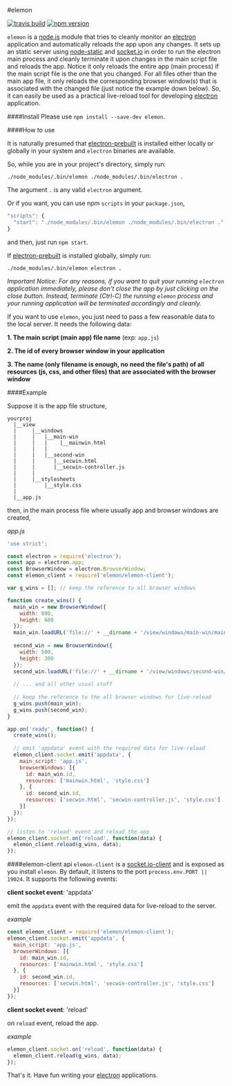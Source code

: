 #elemon

[![travis build][travis-image]][travis-url] [![npm version][npm-image]][npm-url] 

`elemon` is a [node.js](https://nodejs.org) module that tries to cleanly monitor an [electron](https://github.com/electron/electron) application and automatically reloads the app upon any changes. It sets up an static server using [node-static](https://github.com/cloudhead/node-static) and [socket.io](https://github.com/socketio/socket.io) in order to run the electron main process and cleanly terminate it upon changes in the main script file and reloads the app. Notice it only reloads the entire app (main process) if the main script file is the one that you changed. For all files other than the main app file, it only reloads the corresponding browser window(s) that is associated with the changed file (just notice the example down below). So, it can easily be used as a practical live-reload tool for developing [electron](https://github.com/electron/electron) application.

####Install
Please use `npm install --save-dev elemon`.

####How to use

It is naturally presumed that [electron-prebuilt](https://github.com/electron-userland/electron-prebuilt) is installed either locally or globally in your system and `electron` binaries are available.

So, while you are in your project's directory, simply run:

`./node_modules/.bin/elemon ./node_modules/.bin/electron .` 

The argument `.` is any valid `electron` argument.

Or if you want, you can use npm `scripts` in your `package.json`,

```javascript
"scripts": {
  "start": "./node_modules/.bin/elemon ./node_modules/.bin/electron ."
}
```
and then, just run `npm start`.

If [electron-prebuilt](https://github.com/electron-userland/electron-prebuilt) is installed globally, simply run:

`./node_modules/.bin/elemon electron .`


*Important Notice: For any reasons, if you want to quit your running `electron` application immediately, please don't close the app by just clicking on the close button. Instead, terminate (Ctrl-C) the running `elemon` process and your running application will be terminated accordingly and cleanly.*

If you want to use `elemon`, you just need to pass a few reasonable data to the local server. It needs the following data:

**1. The main script (main app) file name** (exp: `app.js`)

**2. The id of every browser window in your application**

**3. The name (only filename is enough, no need the file's path) of all resources (js, css, and other files) that are associated with the browser window**

####Example

Suppose it is the app file structure,
```
yourproj
  |__view
  |     |__windows
  |     |   |__main-win
  |     |   |	 |__mainwin.html
  |     |   |
  |     |   |__second-win
  |     |      |__secwin.html
  |     |      |__secwin-controller.js
  |     |
  |     |__stylesheets
  |         |__style.css
  |
  |__app.js
```

then, in the main process file where usually app and browser windows are created,

*app.js*
```javascript
'use strict';

const electron = require('electron');
const app = electron.app;
const BrowserWindow = electron.BrowserWindow;
const elemon_client = require('elemon/elemon-client');

var g_wins = []; // keep the reference to all browser windows

function create_wins() {
  main_win = new BrowserWindow({
    width: 800,
    height: 600
  });
  main_win.loadURL('file://' + __dirname + '/view/windows/main-win/mainwin.html');
  
  second_win = new BrowserWindow({
    width: 500,
    height: 300
  });
  second_win.loadURL('file://' + __dirname + '/view/windows/second-win/secwin.html');
  
  // ... and all other usual stuff
  
  // keep the reference to the all browser windows for live-reload
  g_wins.push(main_win);
  g_wins.push(second_win);
}

app.on('ready', function() {
  create_wins();
 
  // emit 'appdata' event with the required data for live-reload
  elemon_client.socket.emit('appdata', {
    main_script: 'app.js',
    browserWindows: [{
      id: main_win.id,
      resources: ['mainwin.html', 'style.css']
    }, {
      id: second_win.id,
      resources: ['secwin.html', 'secwin-controller.js', 'style.css']
    }]
  });
});

// listen to 'reload' event and reload the app
elemon_client.socket.on('reload', function(data) {
  elemon_client.reload(g_wins, data);
});
```
####elemon-client api
`elemon-client` is a [socket.io-client](https://github.com/socketio/socket.io-client) and is exposed as you install `elemon`. By default, it listens to the port `process.env.PORT || 19024`. It supports the following events:

**client socket event**: 'appdata'

emit the `appdata` event with the required data for live-reload to the server.

*example*
```javascript
const elemon_client = require('elemon/elemon-client');
elemon_client.socket.emit('appdata', {
  main_script: 'app.js',
  browserWindows: [{
    id: main_win.id,
    resources: ['mainwin.html', 'style.css']
  }, {
    id: second_win.id,
    resources: ['secwin.html', 'secwin-controller.js', 'style.css']
  }]
});
```
**client socket event**: 'reload'

on `reload` event, reload the app.

*example*
```javascript
elemon_client.socket.on('reload', function(data) {
  elemon_client.reload(g_wins, data);
});
```

That's it. Have fun writing your [electron](https://github.com/electron/electron) applications.

[travis-image]: https://img.shields.io/travis/mawni/elemon/master.svg
[travis-url]: https://travis-ci.org/mawni/elemon
[npm-image]: https://img.shields.io/npm/v/elemon.svg?maxAge=2592000
[npm-url]: https://npmjs.org/package/elemon
[downloads-image]: https://img.shields.io/npm/dm/elemon.svg?maxAge=2592000
[downloads-url]: https://npmjs.org/package/elemon
